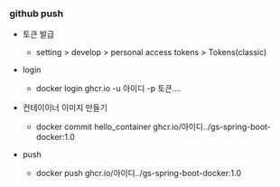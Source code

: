 ### github push
- 토큰 발급
  - setting > develop > personal access tokens > Tokens(classic)
- login
  - docker login ghcr.io -u 아이디 -p 토큰....
    
- 컨테이이너 이미지 만들기
  - docker commit hello_container ghcr.io/아이디../gs-spring-boot-docker:1.0
- push
  -  docker push ghcr.io/아이디../gs-spring-boot-docker:1.0
